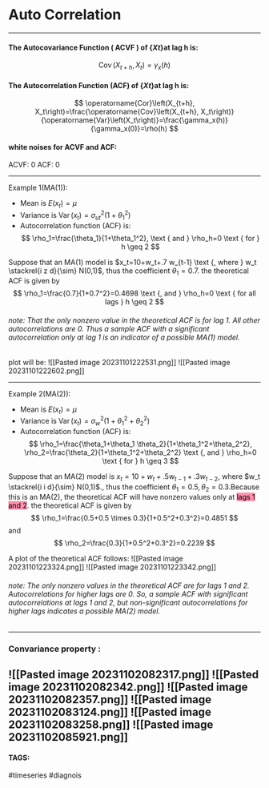 # Auto Correlation


---
#### The Autocovariance Function ( ACVF ) of {${Xt}$}at lag h is:
$$
\operatorname{Cov}\left(X_{t+h}, X_t\right)=\gamma_x(h)
$$

#### The Autocorrelation Function (ACF) of {$Xt$}at lag h is:
$$
\operatorname{Cor}\left(X_{t+h}, X_t\right)=\frac{\operatorname{Cov}\left(X_{t+h}, X_t\right)}{\operatorname{Var}\left(X_t\right)}=\frac{\gamma_x(h)}{\gamma_x(0)}=\rho(h)
$$
#### white noises for ACVF and ACF:
ACVF: 0
ACF: 0

---
Example 1(MA(1)):
- Mean is $E\left(x_t\right)=\mu$
- Variance is $\operatorname{Var}\left(x_t\right)=\sigma_{u t}^2\left(1+\theta_1^2\right)$
-  Autocorrelation function (ACF) is:
$$
\rho_1=\frac{\theta_1}{1+\theta_1^2}, \text { and } \rho_h=0 \text { for } h \geq 2
$$


Suppose that an MA(1) model is $x_t=10+w_t+.7 w_{t-1} \text {, where } w_t \stackrel{i z d}{\sim} N(0,1)$, thus the coefficient $\theta_{1}=0.7$. the theoretical ACF is given by 
$$
\rho_1=\frac{0.7}{1+0.7^2}=0.4698 \text {, and } \rho_h=0 \text { for all lags } h \geq 2
$$
###### note: That the _only nonzero value in the theoretical ACF is for lag 1_. All other autocorrelations are 0. Thus a sample ACF with a significant autocorrelation only at lag 1 is an indicator of a possible MA(1) model. 
plot will be:
![[Pasted image 20231101222531.png]]
![[Pasted image 20231101222602.png]]

---
Example 2(MA(2)):
- Mean is $E\left(x_t\right)=\mu$
- Variance is $\operatorname{Var}\left(x_t\right)=\sigma_w^2\left(1+\theta_1^2+\theta_2^2\right)$
-  Autocorrelation function (ACF) is:
$$
\rho_1=\frac{\theta_1+\theta_1 \theta_2}{1+\theta_1^2+\theta_2^2}, \rho_2=\frac{\theta_2}{1+\theta_1^2+\theta_2^2} \text {, and } \rho_h=0 \text { for } h \geq 3
$$


Suppose that an MA(2) model is $x_t=10+w_t+.5 w_{t-1}+.3 w_{t-2}$, where $w_t \stackrel{i i d}{\sim} N(0,1)$., thus the coefficient $\theta_{1}=0.5, \theta_{2}=0.3$.Because this is an MA(2), the theoretical ACF will have nonzero values only at <mark style="background: #FF5582A6;">lags 1 and 2</mark>. the theoretical ACF is given by 
$$
\rho_1=\frac{0.5+0.5 \times 0.3}{1+0.5^2+0.3^2}=0.4851
$$ 
and
$$
\rho_2=\frac{0.3}{1+0.5^2+0.3^2}=0.2239
$$

A plot of the theoretical ACF follows:
![[Pasted image 20231101223324.png]]
![[Pasted image 20231101223342.png]]

###### note: The only nonzero values in the theoretical ACF are for lags 1 and 2. Autocorrelations for higher lags are 0. So, a sample ACF with significant autocorrelations at lags 1 and 2, but non-significant autocorrelations for higher lags indicates a possible MA(2) model.
---
### Convariance property :
![[Pasted image 20231102082317.png]]
![[Pasted image 20231102082342.png]]
![[Pasted image 20231102082357.png]]
![[Pasted image 20231102083124.png]]
![[Pasted image 20231102083258.png]]
![[Pasted image 20231102085921.png]]
---
#### TAGS:
#timeseries #diagnois 